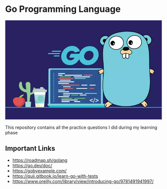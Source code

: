 # Go Programming Language
![](mascot.jpg)

This repository contains all the practice questions I did during my learning phase

## Important Links 
- https://roadmap.sh/golang
- https://go.dev/doc/
- https://gobyexample.com/
- https://quii.gitbook.io/learn-go-with-tests
- https://www.oreilly.com/library/view/introducing-go/9781491941997/